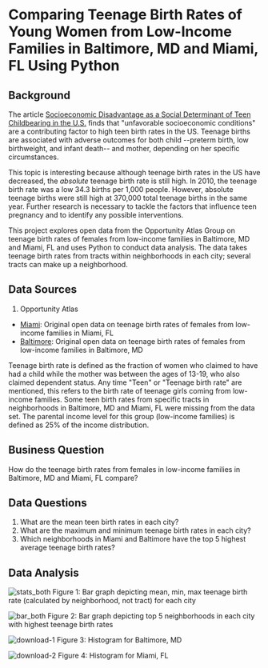 # Comparing Teenage Birth Rates of Young Women from Low-Income Families in Baltimore, MD and Miami, FL Using Python

## Background
The article [Socioeconomic Disadvantage as a Social Determinant of Teen Childbearing in the U.S.](https://www.ncbi.nlm.nih.gov/pmc/articles/PMC3562742/) finds that "unfavorable socioeconomic conditions" are a contributing factor to high teen birth rates in the US. Teenage births are associated with adverse outcomes for both child --preterm birth, low birthweight, and infant death-- and mother, depending on her specific circumstances.  

This topic is interesting because although teenage birth rates in the US have decreased, the _absolute_ teenage birth rate is still high. In 2010, the teenage birth rate was a low 34.3 births per 1,000 people. However, absolute teenage births were still high at 370,000 total teenage births in the same year. Further research is necessary to tackle the factors that influence teen pregnancy and to identify any possible interventions. 

This project explores open data from the Opportunity Atlas Group on teenage birth rates of females from low-income families in Baltimore, MD and Miami, FL and uses Python to conduct data analysis. The data takes teenage birth rates from tracts within neighborhoods in each city; several tracts can make up a neighborhood.

## Data Sources
1. Opportunity Atlas
  - [Miami](https://github.com/vickidecastro/comparing-baltimore-miami-teenage-birthrate-lowincome-parents/blob/master/shown_tract_teenbirth_rP_gF_p25%20miami.csv): Original open data on teenage birth rates of females from low-income families in Miami, FL
  - [Baltimore](https://github.com/vickidecastro/comparing-baltimore-miami-teenage-birthrate-lowincome-parents/blob/master/shown_tract_teenbirth_rP_gF_p25%20baltimore.csv): Original open data on teenage birth rates of females from low-income families in Baltimore, MD

Teenage birth rate is defined as the fraction of women who claimed to have had a child while the mother was between the ages of 13-19, who also claimed dependent status. Any time "Teen" or "Teenage birth rate" are mentioned, this refers to the birth rate of teenage girls coming from low-income families. Some teen birth rates from specific tracts in neighborhoods in Baltimore, MD and Miami, FL were missing from the data set. The parental income level for this group (low-income families) is defined as 25% of the income distribution. 
  

## Business Question
How do the teenage birth rates from females in low-income families in Baltimore, MD and Miami, FL compare?

## Data Questions
1. What are the mean teen birth rates in each city? 
2. What are the maximum and minimum teenage birth rates in each city?
3. Which neighborhoods in Miami and Baltimore have the top 5 highest average teenage birth rates? 

## Data Analysis
![stats_both](https://user-images.githubusercontent.com/70858878/99890073-9335f400-2c29-11eb-9be5-e76c94c715a0.png)
Figure 1: Bar graph depicting mean, min, max teenage birth rate (calculated by neighborhood, not tract) for each city


![bar_both](https://user-images.githubusercontent.com/70858878/99890023-fb380a80-2c28-11eb-9b29-3ef7bf4127b3.png)
Figure 2: Bar graph depicting top 5 neighborhoods in each city with highest teenage birth rates

![download-1](https://user-images.githubusercontent.com/70858878/99890209-ec525780-2c2a-11eb-93c2-0f884d5c9be9.png)
Figure 3: Histogram for Baltimore, MD

![download-2](https://user-images.githubusercontent.com/70858878/99890259-64208200-2c2b-11eb-9864-971c6f78c4c9.png)
Figure 4: Histogram for Miami, FL


